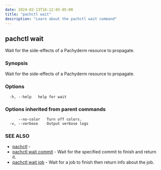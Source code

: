 ```yaml
---
date: 2024-02-13T16:12:03-05:00
title: "pachctl wait"
description: "Learn about the pachctl wait command"
---
```


## pachctl wait

Wait for the side-effects of a Pachyderm resource to propagate.

### Synopsis

Wait for the side-effects of a Pachyderm resource to propagate.

### Options

```
  -h, --help   help for wait
```

### Options inherited from parent commands

```
      --no-color   Turn off colors.
  -v, --verbose    Output verbose logs
```

### SEE ALSO

* [pachctl](../pachctl)	 - 
* [pachctl wait commit](../pachctl_wait_commit)	 - Wait for the specified commit to finish and return it.
* [pachctl wait job](../pachctl_wait_job)	 - Wait for a job to finish then return info about the job.

